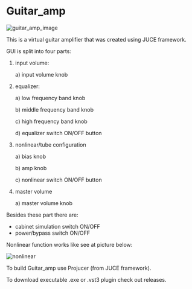 # Guitar_amp

![guitar_amp_image](C:\Users\Dominik\Pictures\guitar_amp_image.png)

This is a virtual guitar amplifier that was created using JUCE framework. 

GUI is split into four parts:

1. input volume:

   a) input volume knob

2. equalizer:

   a) low frequency band knob

   b) middle frequency band knob

   c) high frequency band knob

   d) equalizer switch ON/OFF button

3. nonlinear/tube configuration

   a) bias knob

   b) amp knob

   c) nonlinear switch ON/OFF button

4. master volume

   a) master volume knob
   

Besides these part there are:

- cabinet simulation switch ON/OFF
- power/bypass switch ON/OFF



Nonlinear function works like see at picture below:



![nonlinear](C:\Users\Dominik\Documents\GIthub_docs\Guitar_amp\nonlinear.png)



To build Guitar_amp use Projucer (from JUCE framework).

To download executable .exe or .vst3 plugin check out releases.